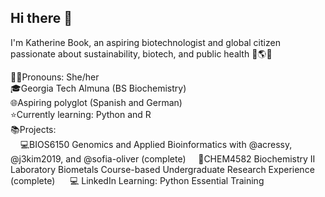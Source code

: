 ## Hi there 👋

I'm Katherine Book, an aspiring biotechnologist and global citizen passionate about sustainability, biotech, and public health 🧪🌎🌱

👩‍🔬Pronouns: She/her  
🎓Georgia Tech Almuna (BS Biochemistry)  
🌐Aspiring polyglot (Spanish and German)   
⭐️Currently learning: Python and R  
📚Projects:  
&nbsp;&nbsp;&nbsp;&nbsp;💻BIOS6150 Genomics and Applied Bioinformatics with @acressy, @j3kim2019, and @sofia-oliver  (complete)
&nbsp;&nbsp;&nbsp;&nbsp;🧬CHEM4582 Biochemistry II Laboratory Biometals Course-based Undergraduate Research Experience (complete)
&nbsp;&nbsp;&nbsp;&nbsp; 💻 LinkedIn Learning: Python Essential Training
<!--
**kbook6/kbook6** is a ✨ _special_ ✨ repository because its `README.md` (this file) appears on your GitHub profile.

Here are some ideas to get you started:

- 🔭 I’m currently working on ...
- 🌱 I’m currently learning ...
- 👯 I’m looking to collaborate on ...
- 🤔 I’m looking for help with ...
- 💬 Ask me about ...
- 📫 How to reach me: ...
- 😄 Pronouns: ...
- ⚡ Fun fact: ...
-->
